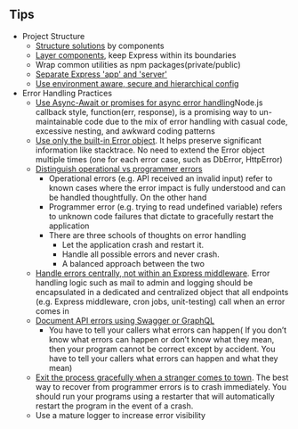 ## Tips
- Project Structure
    - [Structure solutions](https://github.com/Nicanor008/nodebestpractices/blob/master/sections/projectstructre/breakintcomponents.md) by components
    - [Layer components](https://github.com/Nicanor008/nodebestpractices/blob/master/sections/projectstructre/createlayers.md), keep Express within its boundaries
    - Wrap common utilities as npm packages(private/public)
    - [Separate Express 'app' and 'server'](https://github.com/Nicanor008/nodebestpractices/blob/master/sections/projectstructre/separateexpress.md)
    - [Use environment aware, secure and hierarchical config](https://github.com/Nicanor008/nodebestpractices/blob/master/sections/projectstructre/configguide.md)
- Error Handling Practices
    - [Use Async-Await or promises for async error handling](https://github.com/Nicanor008/nodebestpractices/blob/master/sections/errorhandling/asyncerrorhandling.md)Node.js callback style, function(err, response), is a promising way to un-maintainable code due to the mix of error handling with casual code, excessive nesting, and awkward coding patterns
    - [Use only the built-in Error object](https://github.com/Nicanor008/nodebestpractices/blob/master/sections/errorhandling/useonlythebuiltinerror.md). It helps preserve significant information like stacktrace. No need to extend the Error object multiple times (one for each error case, such as DbError, HttpError) 
    - [Distinguish operational vs programmer errors](https://github.com/Nicanor008/nodebestpractices/blob/master/sections/errorhandling/operationalvsprogrammererror.md)
        - Operational errors (e.g. API received an invalid input) refer to known cases where the error impact is fully understood and can be handled thoughtfully. On the other hand
        - Programmer error (e.g. trying to read undefined variable) refers to unknown code failures that dictate to gracefully restart the application
        - There are three schools of thoughts on error handling
            - Let the application crash and restart it.
            - Handle all possible errors and never crash.
            - A balanced approach between the two
    - [Handle errors centrally, not within an Express middleware](https://github.com/Nicanor008/nodebestpractices/blob/master/sections/errorhandling/centralizedhandling.md). Error handling logic such as mail to admin and logging should be encapsulated in a dedicated and centralized object that all endpoints (e.g. Express middleware, cron jobs, unit-testing) call when an error comes in
    - [Document API errors using Swagger or GraphQL](https://github.com/Nicanor008/nodebestpractices/blob/master/sections/errorhandling/documentingusingswagger.md)
        - You have to tell your callers what errors can happen( If you don’t know what errors can happen or don’t know what they mean, then your program cannot be correct except by accident. You have to tell your callers what errors can happen and what they mean)
    - [Exit the process gracefully when a stranger comes to town](https://github.com/Nicanor008/nodebestpractices/blob/master/sections/errorhandling/shuttingtheprocess.md). The best way to recover from programmer errors is to crash immediately. You should run your programs using a restarter that will automatically restart the program in the event of a crash. 
    - Use a mature logger to increase error visibility
